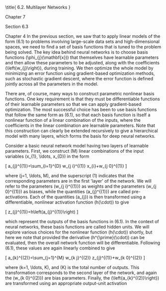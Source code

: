 \title{
6.2. Multilayer Networks
}

Chapter 7

Section 6.3

Chapter 4
In the previous section, we saw that to apply linear models of the form (6.1) to problems involving large-scale data sets and high-dimensional spaces, we need to find a set of basis functions that is tuned to the problem being solved. The key idea behind neural networks is to choose basis functions \(\phi_{j}(\mathbf{x})\) that themselves have learnable parameters and then allow these parameters to be adjusted, along with the coefficients \(\left\{w_{j}\right\}\), during training. We then optimize the whole model by minimizing an error function using gradient-based optimization methods, such as stochastic gradient descent, where the error function is defined jointly across all the parameters in the model.

There are, of course, many ways to construct parametric nonlinear basis functions. One key requirement is that they must be differentiable functions of their learnable parameters so that we can apply gradient-based optimization. The most successful choice has been to use basis functions that follow the same form as (6.1), so that each basis function is itself a nonlinear function of a linear combination of the inputs, where the coefficients in the linear combination are learnable parameters. Note that this construction can clearly be extended recursively to give a hierarchical model with many layers, which forms the basis for deep neural networks.

Consider a basic neural network model having two layers of learnable parameters. First, we construct \(M\) linear combinations of the input variables \(x_{1}, \ldots, x_{D}\) in the form

\[
a_{j}^{(1)}=\sum_{i=1}^{D} w_{j i}^{(1)} x_{i}+w_{j 0}^{(1)}
\]

where \(j=1, \ldots, M\), and the superscript (1) indicates that the corresponding parameters are in the first 'layer' of the network. We will refer to the parameters \(w_{j i}^{(1)}\) as weights and the parameters \(w_{j 0}^{(1)}\) as biases, while the quantities \(a_{j}^{(1)}\) are called pre-activations. Each of the quantities \(a_{j}\) is then transformed using a differentiable, nonlinear activation function \(h(\cdot)\) to give

\[
z_{j}^{(1)}=h\left(a_{j}^{(1)}\right)
\]

which represent the outputs of the basis functions in (6.1). In the context of neural networks, these basis functions are called hidden units. We will explore various choices for the nonlinear function \(h(\cdot)\) shortly, but here we note that provided the derivative \(h^{\prime}(\cdot)\) can be evaluated, then the overall network function will be differentiable. Following (6.1), these values are again linearly combined to give

\[
a_{k}^{(2)}=\sum_{j=1}^{M} w_{k j}^{(2)} z_{j}^{(1)}+w_{k 0}^{(2)}
\]

where \(k=1, \ldots, K\), and \(K\) is the total number of outputs. This transformation corresponds to the second layer of the network, and again the \(w_{k 0}^{(2)}\) are bias parameters. Finally, the \(\left\{a_{k}^{(2)}\right\}\) are transformed using an appropriate output-unit activation